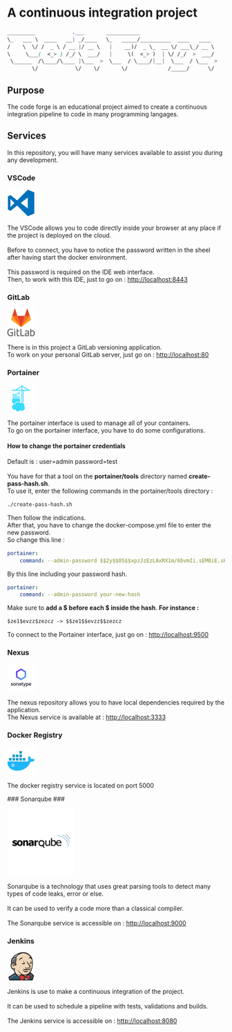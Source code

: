# A continuous integration project #

```css
_________            .___       ___________                         
\_   ___ \  ____   __| _/____   \_   _____/__________  ____   ____  
/    \  \/ /  _ \ / __ |/ __ \   |    __)/  _ \_  __ \/ ___\_/ __ \
\     \___(  <_> ) /_/ \  ___/   |     \(  <_> )  | \/ /_/  >  ___/
 \______  /\____/\____ |\___  >  \___  / \____/|__|  \___  / \___  >
        \/            \/    \/       \/             /_____/      \/
```

## Purpose ##

The code forge is an educational project aimed to create a continuous
integration pipeline to code in many programming langages.

## Services ##

In this repository, you will have many services available to assist you during
any development.

### VSCode ###

![alt-text](./pictures/vscode.png "VSCode")

The VSCode allows you to code directly inside your browser at any place if the
project is deployed on the cloud.<br/>
<br/>
Before to connect, you have to notice the password written in the sheel after
having start the docker environment.<br/>
<br/>
This password is required on the IDE web interface.<br/>
Then, to work with this IDE, just to go on :
[http://localhost:8443](https://localhost:8443)

### GitLab ###

![alt-text](./pictures/gitlab.png "GitLab")

There is in this project a GitLab versioning application.<br/>
To work on your personal GitLab server, just go on :
[http://localhost:80](http://localhost:80)

### Portainer ###

![alt-text](./pictures/portainer.png "Portainer")

The portainer interface is used to manage all of your containers.<br/>
To go on the portainer interface, you have to do some configurations.

#### How to change the portainer credentials ####

Default is : user=admin password=test<br/>
<br/>
You have for that a tool on the <strong>portainer/tools</strong> directory
named <strong>create-pass-hash.sh</strong>.<br/>
To use it, enter the following commands in the portainer/tools directory :

```bash
./create-pass-hash.sh
```

Then follow the indications.<br/>
After that, you have to change the docker-compose.yml file to enter the new
password.<br/>
So change this line :

```yml
portainer:
    command: --admin-password $$2y$$05$$xpzJzEzLAxRX1m/6bvmIi.sEM8iE.sKUAimHG7b9B4pDjUkeB.QDG
```

By this line including your password hash.

```yml
portainer:
    command: --admin-password your-new-hash
```

Make sure to <strong>add a $ before each $ inside the hash</strong>.
<strong>For instance :</strong>

```txt
$ze1$evzz$zezcz -> $$ze1$$evzz$$zezcz
```

To connect to the Portainer interface, just go on :
[http://localhost:9500](http://localhost:9500)

### Nexus ###

![alt-text](./pictures/sonartype.png "Nexus")

The nexus repository allows you to have local dependencies required by the application.<br/>
The Nexus service is available at : [http://localhost:3333](http://localhost:8081)

### Docker Registry ###

![alt-text](./pictures/docker.png "Registry")

The docker registry service is located on port 5000

### Sonarqube ###

![alt-text](./pictures/sonarqube.png "Sonarqube")

Sonarqube is a technology that uses great parsing tools to
detect many types of code leaks, error or else.<br/>
<br/>
It can be used to verify a code more than a classical compiler.<br/>
<br/>
The Sonarqube service is accessible on :
 [http://localhost:9000](http://localhost:9000)

### Jenkins ###

![alt-text](./pictures/jenkins.png "Jenkins")

Jenkins is use to make a continuous integration of the project.<br/>
<br/>
It can be used to schedule a pipeline with tests, validations and builds.<br/>
<br/>
The Jenkins service is accessible on :
[http://localhost:8080](http://localhost:8080)
